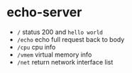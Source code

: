 # echo-server

- `/` status 200 and `hello world`
- `/echo` echo full request back to body
- `/cpu` cpu info
- `/vmem` virtual memory info
- `/net` return network interface list
